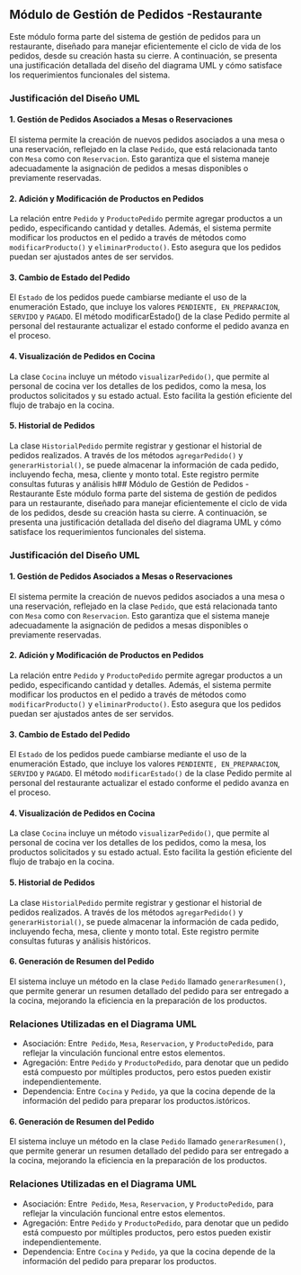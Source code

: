 ## Módulo de Gestión de Pedidos -Restaurante
Este módulo forma parte del sistema de gestión de pedidos para un restaurante, diseñado para manejar eficientemente el ciclo de vida de los pedidos, desde su creación hasta su cierre. A continuación, se presenta una justificación detallada del diseño del diagrama UML y cómo satisface los requerimientos funcionales del sistema.
### Justificación del Diseño UML
#### 1. Gestión de Pedidos Asociados a Mesas o Reservaciones
El sistema permite la creación de nuevos pedidos asociados a una mesa o una reservación, reflejado en la clase `Pedido`, que está relacionada tanto con `Mesa` como con `Reservacion`. Esto garantiza que el sistema maneje adecuadamente la asignación de pedidos a mesas disponibles o previamente reservadas.
#### 2. Adición y Modificación de Productos en Pedidos
La relación entre `Pedido` y `ProductoPedido` permite agregar productos a un pedido, especificando cantidad y detalles. Además, el sistema permite modificar los productos en el pedido a través de métodos como `modificarProducto()` y `eliminarProducto()`. Esto asegura que los pedidos puedan ser ajustados antes de ser servidos.
#### 3. Cambio de Estado del Pedido
El `Estado` de los pedidos puede cambiarse mediante el uso de la enumeración Estado, que incluye los valores `PENDIENTE, EN_PREPARACION`, `SERVIDO` y `PAGADO`. El método modificarEstado() de la clase Pedido permite al personal del restaurante actualizar el estado conforme el pedido avanza en el proceso.
#### 4. Visualización de Pedidos en Cocina
La clase `Cocina` incluye un método `visualizarPedido()`, que permite al personal de cocina ver los detalles de los pedidos, como la mesa, los productos solicitados y su estado actual. Esto facilita la gestión eficiente del flujo de trabajo en la cocina.
#### 5. Historial de Pedidos
La clase `HistorialPedido` permite registrar y gestionar el historial de pedidos
realizados. A través de los métodos `agregarPedido()` y `generarHistorial()`, se puede almacenar la información de cada pedido, incluyendo fecha, mesa, cliente y monto total. Este registro permite consultas futuras y análisis h## Módulo de Gestión de Pedidos -Restaurante
Este módulo forma parte del sistema de gestión de pedidos para un restaurante, diseñado para manejar eficientemente el ciclo de vida de los pedidos, desde su creación hasta su cierre. A continuación, se presenta una justificación detallada del diseño del diagrama UML y cómo satisface los requerimientos funcionales del sistema.
### Justificación del Diseño UML
#### 1. Gestión de Pedidos Asociados a Mesas o Reservaciones
El sistema permite la creación de nuevos pedidos asociados a una mesa o una reservación, reflejado en la clase `Pedido`, que está relacionada tanto con `Mesa` como con `Reservacion`. Esto garantiza que el sistema maneje adecuadamente la asignación de pedidos a mesas disponibles o previamente reservadas.
#### 2. Adición y Modificación de Productos en Pedidos
La relación entre `Pedido` y `ProductoPedido` permite agregar productos a un pedido, especificando cantidad y detalles. Además, el sistema permite modificar los productos en el pedido a través de métodos como `modificarProducto()` y `eliminarProducto()`. Esto asegura que los pedidos puedan ser ajustados antes de ser servidos.
#### 3. Cambio de Estado del Pedido
El `Estado` de los pedidos puede cambiarse mediante el uso de la enumeración Estado, que incluye los valores `PENDIENTE, EN_PREPARACION`, `SERVIDO` y `PAGADO`. El método `modificarEstado()` de la clase Pedido permite al personal del restaurante actualizar el estado conforme el pedido avanza en el proceso.
#### 4. Visualización de Pedidos en Cocina
La clase `Cocina` incluye un método `visualizarPedido()`, que permite al personal de cocina ver los detalles de los pedidos, como la mesa, los productos solicitados y su estado actual. Esto facilita la gestión eficiente del flujo de trabajo en la cocina.
#### 5. Historial de Pedidos
La clase `HistorialPedido` permite registrar y gestionar el historial de pedidos
realizados. A través de los métodos `agregarPedido()` y `generarHistorial()`, se puede almacenar la información de cada pedido, incluyendo fecha, mesa, cliente y monto total. Este registro permite consultas futuras y análisis históricos.
#### 6. Generación de Resumen del Pedido
El sistema incluye un método en la clase `Pedido` llamado `generarResumen()`, que permite generar un resumen detallado del pedido para ser entregado a la cocina, mejorando la eficiencia en la preparación de los productos.
### Relaciones Utilizadas en el Diagrama UML
- Asociación: Entre` Pedido`, `Mesa`, `Reservacion`, y `ProductoPedido`, para reflejar la vinculación funcional entre estos elementos.
-  Agregación: Entre `Pedido` y `ProductoPedido`, para denotar que un pedido está compuesto por múltiples productos, pero estos pueden existir independientemente.
-  Dependencia: Entre `Cocina` y `Pedido`, ya que la cocina depende de la información del pedido para preparar los productos.istóricos.
#### 6. Generación de Resumen del Pedido
El sistema incluye un método en la clase `Pedido` llamado `generarResumen()`, que permite generar un resumen detallado del pedido para ser entregado a la cocina, mejorando la eficiencia en la preparación de los productos.
### Relaciones Utilizadas en el Diagrama UML
- Asociación: Entre` Pedido`, `Mesa`, `Reservacion`, y `ProductoPedido`, para reflejar la vinculación funcional entre estos elementos.
-  Agregación: Entre `Pedido` y `ProductoPedido`, para denotar que un pedido está compuesto por múltiples productos, pero estos pueden existir independientemente.
-  Dependencia: Entre `Cocina` y `Pedido`, ya que la cocina depende de la información del pedido para preparar los productos.
